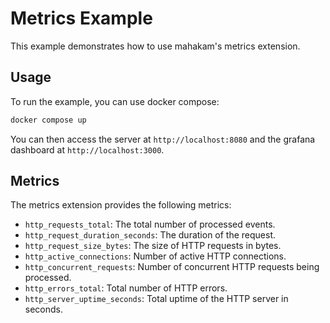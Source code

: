 # Metrics Example

This example demonstrates how to use mahakam's metrics extension.

## Usage

To run the example, you can use docker compose:

```bash
docker compose up
```

You can then access the server at `http://localhost:8080` and the grafana dashboard at `http://localhost:3000`.

## Metrics

The metrics extension provides the following metrics:

- `http_requests_total`: The total number of processed events.
- `http_request_duration_seconds`: The duration of the request.
- `http_request_size_bytes`: The size of HTTP requests in bytes.
- `http_active_connections`: Number of active HTTP connections.
- `http_concurrent_requests`: Number of concurrent HTTP requests being processed.
- `http_errors_total`: Total number of HTTP errors.
- `http_server_uptime_seconds`: Total uptime of the HTTP server in seconds.